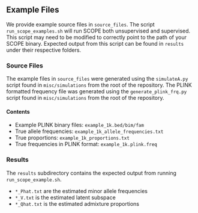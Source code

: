## Example Files

We provide example source files in `source_files`. The script `run_scope_examples.sh` will run SCOPE both unsupervised and supervised. This script may need to be modified to correctly point to the path of your SCOPE binary. Expected output from this script can be found in `results` under their respective folders.

### Source Files

The example files in `source_files` were generated using the `simulateA.py` script found in `misc/simulations` from the root of the repository. The PLINK formatted frequency file was generated using the `generate_plink_frq.py` script found in `misc/simulations` from the root of the repository.

#### Contents

+ Example PLINK binary files: `example_1k.bed/bim/fam`
+ True allele frequencies: `example_1k_allele_frequencies.txt`
+ True proportions: `example_1k_proportions.txt`
+ True frequencies in PLINK format: `example_1k.plink.freq`

### Results

The `results` subdirectory contains the expected output from running `run_scope_example.sh`.

+ `*_Phat.txt` are the estimated minor allele frequencies
+ `*_V.txt` is the estimated latent subspace
+ `*_Qhat.txt` is the estimated admixture proportions


